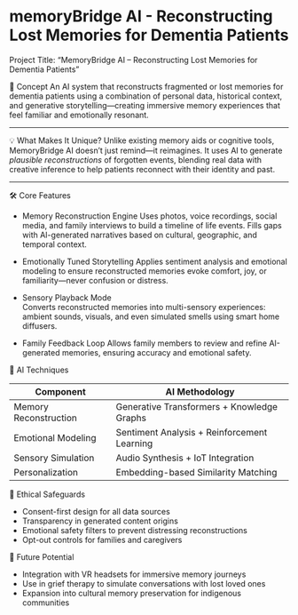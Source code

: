 # memoryBridge AI - Reconstructing Lost Memories for Dementia Patients

Project Title: “MemoryBridge AI – Reconstructing Lost Memories for Dementia Patients”

🧠 Concept
An AI system that reconstructs fragmented or lost memories for dementia patients using a combination of personal data, historical context, and generative storytelling—creating immersive memory experiences that feel familiar and emotionally resonant.

---

💡 What Makes It Unique?
Unlike existing memory aids or cognitive tools, MemoryBridge AI doesn’t just remind—it reimagines. It uses AI to generate *plausible reconstructions* of forgotten events, blending real data with creative inference to help patients reconnect with their identity and past.

---

🛠️ Core Features

- Memory Reconstruction Engine 
  Uses photos, voice recordings, social media, and family interviews to build a timeline of life events. Fills gaps with AI-generated narratives based on cultural, geographic, and temporal context.

- Emotionally Tuned Storytelling
  Applies sentiment analysis and emotional modeling to ensure reconstructed memories evoke comfort, joy, or familiarity—never confusion or distress.

- Sensory Playback Mode  
  Converts reconstructed memories into multi-sensory experiences: ambient sounds, visuals, and even simulated smells using smart home diffusers.

- Family Feedback Loop 
  Allows family members to review and refine AI-generated memories, ensuring accuracy and emotional safety.



🧪 AI Techniques

| Component                  | AI Methodology                        |
|---------------------------|----------------------------------------|
| Memory Reconstruction     | Generative Transformers + Knowledge Graphs |
| Emotional Modeling        | Sentiment Analysis + Reinforcement Learning |
| Sensory Simulation        | Audio Synthesis + IoT Integration      |
| Personalization           | Embedding-based Similarity Matching    |



 🔐 Ethical Safeguards

- Consent-first design for all data sources  
- Transparency in generated content origins  
- Emotional safety filters to prevent distressing reconstructions  
- Opt-out controls for families and caregivers  



🚀 Future Potential

- Integration with VR headsets for immersive memory journeys  
- Use in grief therapy to simulate conversations with lost loved ones  
- Expansion into cultural memory preservation for indigenous communities  




